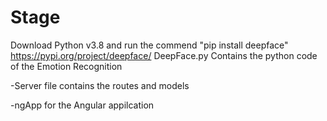 # Stage

Download Python v3.8 
and run the commend "pip install deepface" 
https://pypi.org/project/deepface/
DeepFace.py Contains the python code of the Emotion Recognition

-Server file contains the routes and models

-ngApp for the Angular appilcation
